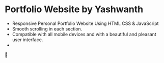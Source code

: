 # Portfolio Website by Yashwanth

- Responsive Personal Portfolio Website Using HTML CSS & JavaScript
- Smooth scrolling in each section.
- Compatible with all mobile devices and with a beautiful and pleasant user interface.
- 

💙 



